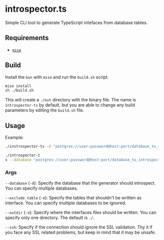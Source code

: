 # introspector.ts

Simple CLI tool to generate TypeScript intefaces from database tables.

## Requirements

- [`mise`](https://mise.jdx.dev/getting-started.html)

## Build

Install the `bun` with `mise` and run the `build.sh` script.

```bash
mise install
sh ./build.sh
```

This will create a `./out` directory with the binary file. The name is `introspector-ts` by default, but you are able to change any build parameters by editing the `build.sh` file.

## Usage

Example:

```bash
./instrospector-ts -d "postgres://user:password@host:port/database_to_introspect" -e "ignore_this_table" -o "./interfaces/output"
```

```bash
./introspector-t
s --database "postgres://user:password@host:port/database_to_introspect" --database "postgres://user:password@host:port/another_database_to_introspect" --exclude_table "_prisma_migrations" --exclude_table "ignore_this_other_table" --outdir ./
```

### Args

`--database` (`-d`): Specify the database that the generator should introspect. You can specify multiple databases.

`--exclude_table` (`-e`): Specify the tables that shouldn't be written as interface. You can specify multiple databases to be ignored.

`--outdir` (`-o`): Specify where the interfaces files should be written. You can specify only one directory. The default is `./`.

`--ssh`: Specify if the connection should ignore the SSL validation. Thy it if you face any SSL related problems, but keep in mind that it may be unsafe.
